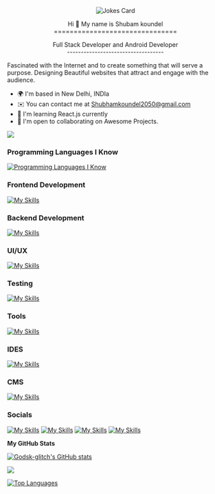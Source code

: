 <!-- HTML -->
<p align="center">
<img src="https://readme-jokes.vercel.app/api?theme=watermelon" alt="Jokes Card" />     
</p>

<!-- ![Jokes Card](https://readme-jokes.vercel.app/api) -->

<p align="center">
  <span font-size="100px">Hi 👋 My name is Shubam koundel</span>
  <br>
<span>===============================</span>
</p>

<p align="center">
<span>Full Stack Developer and Android Developer</span>
<br>
<span>-----------------------------------</span>
</p>
  
Fascinated with the Internet and to create something that will serve a purpose. Designing Beautiful websites that attract and engage with the audience.

* 🌍  I'm based in New Delhi, INDIa
* ✉️  You can contact me at [Shubhamkoundel2050@gmail.com](mailto:Shubhamkoundel2050@gmail.com)
* 🧠  I'm learning React.js currently
* 🤝  I'm open to collaborating on Awesome Projects.

<a href="https://www.github.com/Godsk-glitch" target="_blank" rel="noreferrer"><img
src="https://img.shields.io/github/followers/Godsk-glitch?logo=github&style=for-the-badge&color=0891b2&labelColor=1c1917" /></a>

### Programming Languages I Know
[![Programming Languages I Know](https://skillicons.dev/icons?i=java,kotlin,py,js,php&theme=light)]()

### Frontend Development
[![My Skills](https://skillicons.dev/icons?i=angular,bootstrap,css,flask,html,jquery,react,vue,tailwind&theme=light)]()

### Backend Development
[![My Skills](https://skillicons.dev/icons?i=mongodb,mysql,postgres,sqlite&theme=light)]()

### UI/UX
[![My Skills](https://skillicons.dev/icons?i=&theme=light)]()

### Testing
[![My Skills](https://skillicons.dev/icons?i=&theme=light)]()

### Tools
[![My Skills](https://skillicons.dev/icons?i=&theme=light)]()

### IDES
[![My Skills](https://skillicons.dev/icons?i=&theme=light)]()

### CMS
[![My Skills](https://skillicons.dev/icons?i=&theme=light)]()

### Socials

[![My Skills](https://skillicons.dev/icons?i=instagram&theme=light)](https://www.instagram.com/shubam.io/)
[![My Skills](https://skillicons.dev/icons?i=twitter&theme=light)]()
[![My Skills](https://skillicons.dev/icons?i=stackoverflow&theme=light)]()
[![My Skills](https://skillicons.dev/icons?i=linkedin&theme=light)]()


<b>My GitHub Stats</b>

<a href="http://www.github.com/Godsk-glitch"><img src="https://github-readme-stats.vercel.app/api?username=Godsk-glitch&show_icons=true&hide=&count_private=true&title_color=0891b2&text_color=ffffff&icon_color=0891b2&bg_color=1c1917&hide_border=true&show_icons=true" alt="Godsk-glitch's GitHub stats" /></a>

<a href="http://www.github.com/Godsk-glitch"><img src="https://github-readme-streak-stats.herokuapp.com/?user=Godsk-glitch&stroke=ffffff&background=1c1917&ring=0891b2&fire=0891b2&currStreakNum=ffffff&currStreakLabel=0891b2&sideNums=ffffff&sideLabels=ffffff&dates=ffffff&hide_border=true" /></a>

<a href="https://github.com/Godsk-glitch" align="left"><img src="https://github-readme-stats.vercel.app/api/top-langs/?username=Godsk-glitch&langs_count=10&title_color=0891b2&text_color=ffffff&icon_color=0891b2&bg_color=1c1917&hide_border=true&locale=en&custom_title=Top%20%Languages" alt="Top Languages" /></a>
